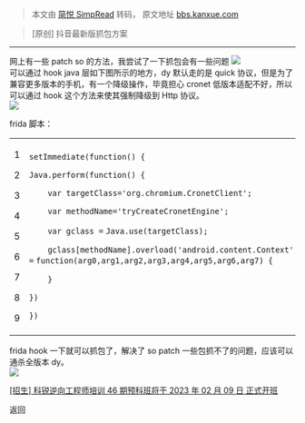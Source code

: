 > 本文由 [简悦 SimpRead](http://ksria.com/simpread/) 转码， 原文地址 [bbs.kanxue.com](https://bbs.kanxue.com/thread-276015.htm)

> [原创] 抖音最新版抓包方案

* * *

网上有一些 patch so 的方法，我尝试了一下抓包会有一些问题 ![](https://bbs.kanxue.com/upload/attach/202302/884888_UJQJBNKMYDH2TPV.png)  
可以通过 hook java 层如下图所示的地方，dy 默认走的是 quick 协议，但是为了兼容更多版本的手机，有一个降级操作，毕竟担心 cronet 低版本适配不好，所以可以通过 hook 这个方法来使其强制降级到 Http 协议。  
![](https://bbs.kanxue.com/upload/attach/202302/884888_M5GSS6WXSXCY2TR.png)

frida 脚本：

<table><tbody><tr><td><p>1</p><p>2</p><p>3</p><p>4</p><p>5</p><p>6</p><p>7</p><p>8</p><p>9</p></td><td><p><code>setImmediate(function() {</code></p><p><code>Java.perform(function() {</code></p><p><code>&nbsp;&nbsp;&nbsp;&nbsp;</code><code>var targetClass</code><code>=</code><code>'org.chromium.CronetClient'</code><code>;</code></p><p><code>&nbsp;&nbsp;&nbsp;&nbsp;</code><code>var methodName</code><code>=</code><code>'tryCreateCronetEngine'</code><code>;</code></p><p><code>&nbsp;&nbsp;&nbsp;&nbsp;</code><code>var gclass </code><code>=</code> <code>Java.use(targetClass);</code></p><p><code>&nbsp;&nbsp;&nbsp;&nbsp;</code><code>gclass[methodName].overload(</code><code>'android.content.Context'</code><code>,</code><code>'boolean'</code><code>,</code><code>'boolean'</code><code>,</code><code>'boolean'</code><code>,</code><code>'boolean'</code><code>,</code><code>'java.lang.String'</code><code>,</code><code>'java.util.concurrent.Executor'</code><code>,</code><code>'boolean'</code><code>).implementation </code><code>=</code> <code>function(arg0,arg1,arg2,arg3,arg4,arg5,arg6,arg7) {</code></p><p><code>&nbsp;&nbsp;&nbsp;&nbsp;</code><code>}</code></p><p><code>})</code></p><p><code>})</code></p></td></tr></tbody></table>

frida hook 一下就可以抓包了，解决了 so patch 一些包抓不了的问题，应该可以通杀全版本 dy。  
![](https://bbs.kanxue.com/upload/attach/202302/884888_598PUHZFHZY6ZQA.png)

[[招生] 科锐逆向工程师培训 46 期预科班将于 2023 年 02 月 09 日 正式开班](https://bbs.kanxue.com/thread-51839.htm)

返回